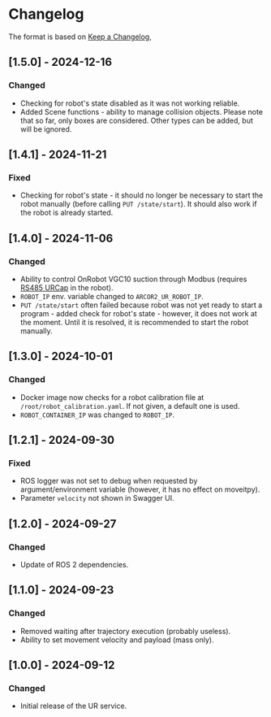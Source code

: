 # Changelog

The format is based on [Keep a Changelog](https://keepachangelog.com/en/1.0.0/),

## [1.5.0] - 2024-12-16

### Changed

- Checking for robot's state disabled as it was not working reliable.
- Added Scene functions - ability to manage collision objects. Please note that so far, only boxes are considered. Other types can be added, but will be ignored.

## [1.4.1] - 2024-11-21

### Fixed

- Checking for robot's state - it should no longer be necessary to start the robot manually (before calling `PUT /state/start`). It should also work if the robot is already started.

## [1.4.0] - 2024-11-06

### Changed

- Ability to control OnRobot VGC10 suction through Modbus (requires [RS485 URCap](https://github.com/UniversalRobots/Universal_Robots_ToolComm_Forwarder_URCap) in the robot).
- `ROBOT_IP` env. variable changed to `ARCOR2_UR_ROBOT_IP`.
- `PUT /state/start` often failed because robot was not yet ready to start a program - added check for robot's state - however, it does not work at the moment. Until it is resolved, it is recommended to start the robot manually.

## [1.3.0] - 2024-10-01

### Changed

- Docker image now checks for a robot calibration file at `/root/robot_calibration.yaml`. If not given, a default one is used.
- `ROBOT_CONTAINER_IP` was changed to `ROBOT_IP`.

## [1.2.1] - 2024-09-30

### Fixed

- ROS logger was not set to debug when requested by argument/environment variable (however, it has no effect on moveitpy).
- Parameter `velocity` not shown in Swagger UI.

## [1.2.0] - 2024-09-27

### Changed

- Update of ROS 2 dependencies.

## [1.1.0] - 2024-09-23

### Changed
- Removed waiting after trajectory execution (probably useless).
- Ability to set movement velocity and payload (mass only).

## [1.0.0] - 2024-09-12

### Changed
- Initial release of the UR service.
